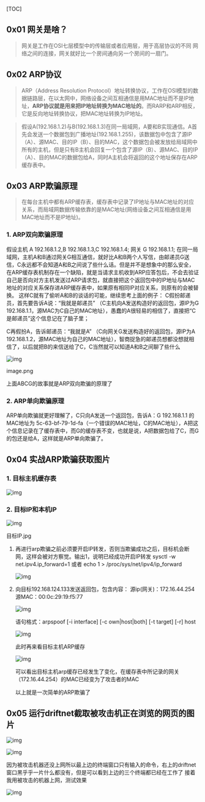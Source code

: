 [TOC]

## 0x01 网关是啥？

> 网关是工作在OSI七层模型中的传输层或者应用层，用于高层协议的不同
> 网络之间的连接，网关就好比一个房间通向另一个房间的一扇门。

## 0x02 ARP协议

> ARP（Address Resolution Protocol）地址转换协议，工作在OSI模型的数据链路层，在以太网中，网络设备之间互相通信是用MAC地址而不是IP地址，**ARP协议就是用来把IP地址转换为MAC地址的**。而RARP和ARP相反，它是反向地址转换协议，把MAC地址转换为IP地址。

> 假设A(192.168.1.2)与B(192.168.1.3)在同一局域网，A要和B实现通信。A首先会发送一个数据包到广播地址(192.168.1.255)，该数据包中包含了源IP（A）、源MAC、目的IP（B）、目的MAC，这个数据包会被发放给局域网中所有的主机，但是只有B主机会回复一个包含了源IP（B）、源MAC、目的IP（A）、目的MAC的数据包给A，同时A主机会将返回的这个地址保存在ARP缓存表中。

## 0x03 ARP欺骗原理

> 在每台主机中都有ARP缓存表，缓存表中记录了IP地址与MAC地址的对应关系，而局域网数据传输依靠的是MAC地址(网络设备之间互相通信是用MAC地址而不是IP地址)。

###  1. ARP双向欺骗原理

假设主机 A 192.168.1.2,B 192.168.1.3,C 192.168.1.4; 网关 G 192.168.1.1; 在同一局域网，主机A和B通过网关G相互通信，就好比A和B两个人写信，由邮递员G送信，C永远都不会知道A和B之间说了些什么话。但是并不是想象中的那么安全，在ARP缓存表机制存在一个缺陷，就是当请求主机收到ARP应答包后，不会去验证自己是否向对方主机发送过ARP请求包，就直接把这个返回包中的IP地址与MAC地址的对应关系保存进ARP缓存表中，如果原有相同IP对应关系，则原有的会被替换。
这样C就有了偷听A和B的谈话的可能，继续思考上面的例子：
C假扮邮递员，首先要告诉A说：“我就是邮递员” （C主机向A发送构造好的返回包，源IP为G 192.168.1.1，源MAC为C自己的MAC地址），愚蠢的A很轻易的相信了，直接把“C是邮递员”这个信息记在了脑子里；

C再假扮A，告诉邮递员：“我就是A” （C向网关G发送构造好的返回包，源IP为A 192.168.1.2，源MAC地址为自己的MAC地址），智商捉急的邮递员想都没想就相信了，以后就把B的来信送给了C，C当然就可以知道A和B之间聊了些什么



![img](中间人攻击—ARP欺骗的原理、实战及防御.assets/7216746-a913e418e4c51bfc.webp)

image.png

上面ABCG的故事就是ARP双向欺骗的原理了

###  2. ARP单向欺骗原理

ARP单向欺骗就更好理解了，C只向A发送一个返回包，告诉A：G 192.168.1.1 的MAC地址为 5c-63-bf-79-1d-fa（一个错误的MAC地址，C的MAC地址），A把这个信息记录在了缓存表中，而G的缓存表不变，也就是说，A把数据包给了C，而G的包还是给A，这样就是ARP单向欺骗了。

## 0x04 实战ARP欺骗获取图片

### 1. 目标主机缓存表

![img](中间人攻击—ARP欺骗的原理、实战及防御.assets/7216746-ab666635b85b7e3a.webp)

### 2. 目标IP和本机IP

![img](中间人攻击—ARP欺骗的原理、实战及防御.assets/7216746-ce3850b3dc029599.webp)

目标IP.jpg

1. 再进行arp欺骗之前必须要开启IP转发，否则当欺骗成功之后，目标机会断网，这样会被对方察觉。输出1，说明已经成功开启IP转发
   sysctl -w net.ipv4.ip_forward=1 或者 echo 1 > /proc/sys/net/ipv4/ip_forward

   ![img](中间人攻击—ARP欺骗的原理、实战及防御.assets/7216746-de9ef84fb577bef4.webp)

   

2. 向目标192.168.124.133发送返回包，包含内容：
   源ip(网关)：172.16.44.254
   源MAC：00:0c:29:19:f5:77

   ![img](中间人攻击—ARP欺骗的原理、实战及防御.assets/7216746-c172d45d6b0b74f4.webp)

   

   语句格式：arpspoof [-i interface] [-c own|host|both] [-t target] [-r] host

   ![img](中间人攻击—ARP欺骗的原理、实战及防御.assets/7216746-b7270d559c3c56ad.webp)

   

   此时再来看目标主机ARP缓存

   ![img](中间人攻击—ARP欺骗的原理、实战及防御.assets/7216746-3b216451576e8b49.webp)

   可以看出目标主机arp缓存已经发生了变化，在缓存表中所记录的网关（172.16.44.254）的MAC已经变为了攻击者的MAC

   

   以上就是一次简单的ARP欺骗了

## 0x05 运行driftnet截取被攻击机正在浏览的网页的图片



![img](中间人攻击—ARP欺骗的原理、实战及防御.assets/7216746-ac09a314386748ce.webp)





![img](中间人攻击—ARP欺骗的原理、实战及防御.assets/7216746-b25dba17e97adafb.webp)





因为被攻击机器还没上网所以最上边的终端窗口只有输入的命令，右上的driftnet窗口黑乎乎一片什么都没有，但是可以看到上边的三个终端都已经在工作了
接着我用被攻击的机器上网，测试效果



![img](中间人攻击—ARP欺骗的原理、实战及防御.assets/7216746-97ff08af39cc6c83.webp)

